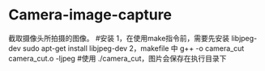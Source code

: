 # Camera-image-capture
截取摄像头所拍摄的图像。
#安装
1，在使用make指令前，需要先安装 libjpeg-dev
sudo apt-get install libjpeg-dev
2，makefile 中
g++ -o camera_cut camera_cut.o -ljpeg
#使用
./camera_cut，图片会保存在执行目录下

